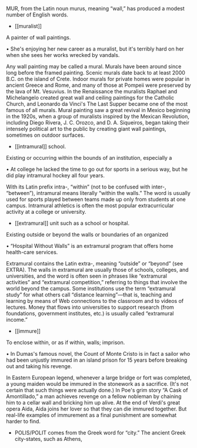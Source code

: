 MUR, from the Latin noun murus, meaning “wall,” has produced a modest number of English words.

- [[muralist]] 

 A painter of wall paintings. 

• She's enjoying her new career as a muralist, but it's terribly hard on her when she sees her works
wrecked by vandals. 

Any  wall  painting  may  be  called  a  mural.  Murals  have  been  around  since  long  before  the  framed
painting.  Scenic  murals  date  back  to  at  least  2000  B.C.  on  the  island  of  Crete.  Indoor  murals  for
private  homes  were  popular  in  ancient  Greece  and  Rome,  and  many  of  those  at  Pompeii  were
preserved by the lava of Mt. Vesuvius. In the Renaissance the muralists Raphael and Michelangelo
created great wall and ceiling paintings for the Catholic Church, and Leonardo da Vinci's The Last
Supper became one of the most famous of all murals. Mural painting saw a great revival in Mexico
beginning  in  the  1920s,  when  a  group  of  muralists  inspired  by  the  Mexican  Revolution,  including
Diego  Rivera,  J.  C.  Orozco,  and  D.  A.  Siqueiros,  began  taking  their  intensely  political  art  to  the
public by creating giant wall paintings, sometimes on outdoor surfaces.

- [[intramural]] 
school. 

 Existing or occurring within the bounds of an institution, especially a

• At college he lacked the time to go out for sports in a serious way, but he did play intramural hockey
all four years. 

With its Latin prefix intra-, “within” (not to be confused with inter-, “between”), intramural means
literally “within the walls.” The word is usually used for sports played between teams made up only
from students at one campus. Intramural athletics is often the most popular extracurricular activity at a
college or university.

- [[extramural]] 
unit such as a school or hospital. 

 Existing outside or beyond the walls or boundaries of an organized

• “Hospital Without Walls” is an extramural program that offers home health-care services. 

Extramural  contains  the  Latin  extra-,  meaning  “outside”  or  “beyond”  (see  EXTRA).  The  walls  in
extramural  are  usually  those  of  schools,  colleges,  and  universities,  and  the  word  is  often  seen  in
phrases like “extramural activities” and “extramural competition,” referring to things that involve the
world  beyond  the  campus.  Some  institutions  use  the  term  “extramural  study”  for  what  others  call
“distance learning”—that is, teaching and learning by means of Web connections to the classroom and
to  videos  of  lectures.  Money  that  flows  into  universities  to  support  research  (from  foundations,
government institutes, etc.) is usually called “extramural income.”

- [[immure]] 

 To enclose within, or as if within, walls; imprison. 

•  In  Dumas's  famous  novel,  the  Count  of  Monte  Cristo  is  in  fact  a  sailor  who  had  been  unjustly
immured in an island prison for 15 years before breaking out and taking his revenge. 

In Eastern European legend, whenever a large bridge or fort was completed, a young maiden would
be immured in the stonework as a sacrifice. (It's not certain that such things were actually done.) In
Poe's grim story “A Cask of Amontillado,” a man achieves revenge on a fellow nobleman by chaining
him to a cellar wall and bricking him up alive. At the end of Verdi's great opera Aida, Aida joins her
lover  so  that  they  can  die  immured  together.  But  real-life  examples  of  immurement  as  a  final
punishment are somewhat harder to find.

- POLIS/POLIT comes from the Greek word for “city.” The ancient Greek city-states, such as Athens,

